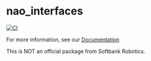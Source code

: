 # nao_interfaces

[![CI](https://github.com/ijnek/nao_interfaces/actions/workflows/main.yml/badge.svg)](https://github.com/ijnek/nao_interfaces/actions/workflows/main.yml)

For more information, see our [Documentation](https://nao-interfaces-docs.readthedocs.io/)

This is NOT an official package from Softbank Robotics.

